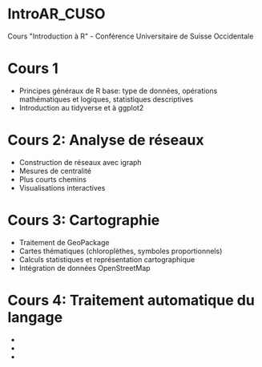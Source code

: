 # IntroAR_CUSO
Cours "Introduction à R" - Conférence Universitaire de Suisse Occidentale

# Cours 1

* Principes généraux de R base: type de données, opérations mathématiques et logiques, statistiques descriptives
* Introduction au tidyverse et à ggplot2

# Cours 2: Analyse de réseaux

* Construction de réseaux avec igraph
* Mesures de centralité
* Plus courts chemins
* Visualisations interactives

# Cours 3: Cartographie

* Traitement de GeoPackage
* Cartes thématiques (chloroplèthes, symboles proportionnels)
* Calculs statistiques et représentation cartographique
* Intégration de données OpenStreetMap

# Cours 4: Traitement automatique du langage

* 
*
*
